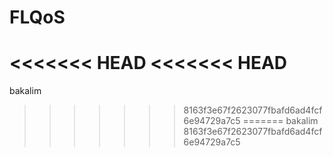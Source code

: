 # FLQoS
<<<<<<< HEAD
<<<<<<< HEAD
=======
bakalim
>>>>>>> 8163f3e67f2623077fbafd6ad4fcf6e94729a7c5
=======
bakalim
>>>>>>> 8163f3e67f2623077fbafd6ad4fcf6e94729a7c5
